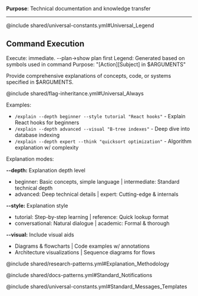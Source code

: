 **Purpose**: Technical documentation and knowledge transfer

---

@include shared/universal-constants.yml#Universal_Legend

## Command Execution

Execute: immediate. --plan→show plan first
Legend: Generated based on symbols used in command
Purpose: "[Action][Subject] in $ARGUMENTS"

Provide comprehensive explanations of concepts, code, or systems specified in $ARGUMENTS.

@include shared/flag-inheritance.yml#Universal_Always

Examples:

- `/explain --depth beginner --style tutorial "React hooks"` - Explain React hooks for beginners
- `/explain --depth advanced --visual "B-tree indexes"` - Deep dive into database indexing
- `/explain --depth expert --think "quicksort optimization"` - Algorithm explanation w/ complexity

Explanation modes:

**--depth:** Explanation depth level

- beginner: Basic concepts, simple language | intermediate: Standard technical depth
- advanced: Deep technical details | expert: Cutting-edge & internals

**--style:** Explanation style

- tutorial: Step-by-step learning | reference: Quick lookup format
- conversational: Natural dialogue | academic: Formal & thorough

**--visual:** Include visual aids

- Diagrams & flowcharts | Code examples w/ annotations
- Architecture visualizations | Sequence diagrams for flows

@include shared/research-patterns.yml#Explanation_Methodology

@include shared/docs-patterns.yml#Standard_Notifications

@include shared/universal-constants.yml#Standard_Messages_Templates
